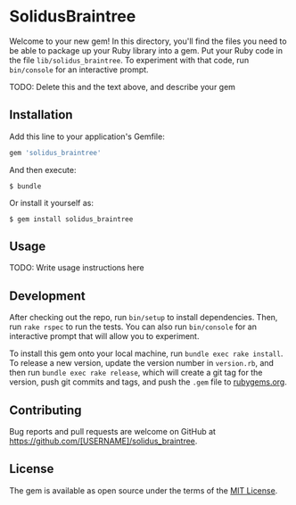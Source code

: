 # SolidusBraintree

Welcome to your new gem! In this directory, you'll find the files you need to be able to package up your Ruby library into a gem. Put your Ruby code in the file `lib/solidus_braintree`. To experiment with that code, run `bin/console` for an interactive prompt.

TODO: Delete this and the text above, and describe your gem

## Installation

Add this line to your application's Gemfile:

```ruby
gem 'solidus_braintree'
```

And then execute:

    $ bundle

Or install it yourself as:

    $ gem install solidus_braintree

## Usage

TODO: Write usage instructions here

## Development

After checking out the repo, run `bin/setup` to install dependencies. Then, run `rake rspec` to run the tests. You can also run `bin/console` for an interactive prompt that will allow you to experiment.

To install this gem onto your local machine, run `bundle exec rake install`. To release a new version, update the version number in `version.rb`, and then run `bundle exec rake release`, which will create a git tag for the version, push git commits and tags, and push the `.gem` file to [rubygems.org](https://rubygems.org).

## Contributing

Bug reports and pull requests are welcome on GitHub at https://github.com/[USERNAME]/solidus_braintree.


## License

The gem is available as open source under the terms of the [MIT License](http://opensource.org/licenses/MIT).

